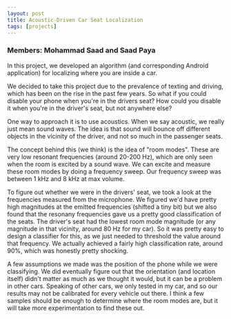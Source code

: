```yaml
---
layout: post
title: Acoustic-Driven Car Seat Localization
tags: [projects]
---
```

### Members: Mohammad Saad and Saad Paya

In this project, we developed an algorithm (and corresponding Android application) for localizing where you are inside a car.

We decided to take this project due to the prevalence of texting and driving, which has been on the rise in the past few years. So what if you could disable your phone when you're in the drivers seat? How could you disable it when you're in the driver's seat, but not anywhere else?

One way to approach it is to use acoustics. When we say acoustic, we really just mean sound waves. The idea is that sound will bounce off different objects in the vicinity of the driver, and not so much in the passenger seats.

The concept behind this (we think) is the idea of "room modes". These are very low resonant frequencies (around 20-200 Hz), which are only seen when the room is excited by a sound wave. We can excite and measure these room modes by doing a frequency sweep. Our frequency sweep was between 1 kHz and 8 kHz at max volume.

To figure out whether we were in the drivers' seat, we took a look at the frequencies measured from the microphone. We figured we'd have pretty high magnitudes at the emitted frequencies (shifted a tiny bit) but we also found that the resonany frequencies gave us a pretty good classification of the seats. The driver's seat had the lowest room mode magnitude (or any magnitude in that vicinity, around 80 Hz for my car). So it was pretty easy to design a classifier for this, as we just needed to threshold the value around that frequency. We actually achieved a fairly high classification rate, around 90%, which was honestly pretty shocking.

A few assumptions we made was the position of the phone while we were classifying. We did eventually figure out that the orientation (and location itself) didn't matter as much as we thought it would, but it can be a problem in other cars. Speaking of other cars, we only tested in my car, and so our results may not be calibrated for every vehicle out there. I think a few samples should be enough to determine where the room modes are, but it will take more experimentation to find these out.
